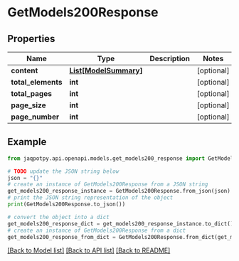 # GetModels200Response


## Properties

Name | Type | Description | Notes
------------ | ------------- | ------------- | -------------
**content** | [**List[ModelSummary]**](ModelSummary.md) |  | [optional] 
**total_elements** | **int** |  | [optional] 
**total_pages** | **int** |  | [optional] 
**page_size** | **int** |  | [optional] 
**page_number** | **int** |  | [optional] 

## Example

```python
from jaqpotpy.api.openapi.models.get_models200_response import GetModels200Response

# TODO update the JSON string below
json = "{}"
# create an instance of GetModels200Response from a JSON string
get_models200_response_instance = GetModels200Response.from_json(json)
# print the JSON string representation of the object
print(GetModels200Response.to_json())

# convert the object into a dict
get_models200_response_dict = get_models200_response_instance.to_dict()
# create an instance of GetModels200Response from a dict
get_models200_response_from_dict = GetModels200Response.from_dict(get_models200_response_dict)
```
[[Back to Model list]](../README.md#documentation-for-models) [[Back to API list]](../README.md#documentation-for-api-endpoints) [[Back to README]](../README.md)


